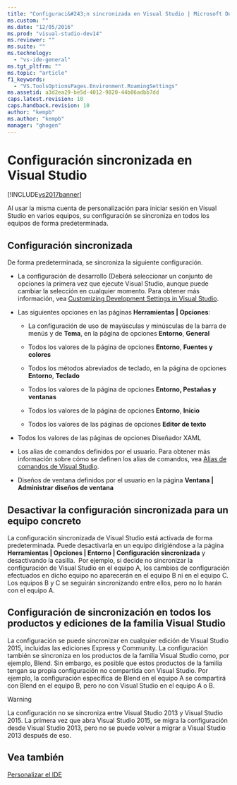 ```yaml
---
title: "Configuraci&#243;n sincronizada en Visual Studio | Microsoft Docs"
ms.custom: ""
ms.date: "12/05/2016"
ms.prod: "visual-studio-dev14"
ms.reviewer: ""
ms.suite: ""
ms.technology: 
  - "vs-ide-general"
ms.tgt_pltfrm: ""
ms.topic: "article"
f1_keywords: 
  - "VS.ToolsOptionsPages.Environment.RoamingSettings"
ms.assetid: a3d2ea29-be5d-4012-9820-44b06adbb7dd
caps.latest.revision: 10
caps.handback.revision: 10
author: "kempb"
ms.author: "kempb"
manager: "ghogen"
---
```

# Configuraci&#243;n sincronizada en Visual Studio
[!INCLUDE[vs2017banner](../code-quality/includes/vs2017banner.md)]

Al usar la misma cuenta de personalización para iniciar sesión en Visual Studio en varios equipos, su configuración se sincroniza en todos los equipos de forma predeterminada.  
  
## Configuración sincronizada  
 De forma predeterminada, se sincroniza la siguiente configuración.  
  
-   La configuración de desarrollo \(Deberá seleccionar un conjunto de opciones la primera vez que ejecute Visual Studio, aunque puede cambiar la selección en cualquier momento.  Para obtener más información, vea [Customizing Development Settings in Visual Studio](http://msdn.microsoft.com/es-es/22c4debb-4e31-47a8-8f19-16f328d7dcd3).  
  
-   Las siguientes opciones en las páginas **Herramientas &#124; Opciones**:  
  
    -   La configuración de uso de mayúsculas y minúsculas de la barra de menús y de **Tema**, en la página de opciones **Entorno**, **General**  
  
    -   Todos los valores de la página de opciones **Entorno**, **Fuentes y colores**  
  
    -   Todos los métodos abreviados de teclado, en la página de opciones **Entorno**, **Teclado**  
  
    -   Todos los valores de la página de opciones **Entorno, Pestañas y ventanas**  
  
    -   Todos los valores de la página de opciones **Entorno**, **Inicio**  
  
    -   Todos los valores de las páginas de opciones **Editor de texto**  
  
-   Todos los valores de las páginas de opciones Diseñador XAML  
  
-   Los alias de comandos definidos por el usuario.  Para obtener más información sobre cómo se definen los alias de comandos, vea [Alias de comandos de Visual Studio](../ide/reference/visual-studio-command-aliases.md).  
  
-   Diseños de ventana definidos por el usuario en la página **Ventana &#124; Administrar diseños de ventana**  
  
## Desactivar la configuración sincronizada para un equipo concreto  
 La configuración sincronizada de Visual Studio está activada de forma predeterminada.  Puede desactivarla en un equipo dirigiéndose a la página **Herramientas &#124; Opciones &#124; Entorno &#124; Configuración sincronizada** y desactivando la casilla.  Por ejemplo, si decide no sincronizar la configuración de Visual Studio en el equipo A, los cambios de configuración efectuados en dicho equipo no aparecerán en el equipo B ni en el equipo C.  Los equipos B y C se seguirán sincronizando entre ellos, pero no lo harán con el equipo A.  
  
## Configuración de sincronización en todos los productos y ediciones de la familia Visual Studio  
 La configuración se puede sincronizar en cualquier edición de Visual Studio 2015, incluidas las ediciones Express y Community.  La configuración también se sincroniza en los productos de la familia Visual Studio como, por ejemplo, Blend.  Sin embargo, es posible que estos productos de la familia tengan su propia configuración no compartida con Visual Studio.  Por ejemplo, la configuración específica de Blend en el equipo A se compartirá con Blend en el equipo B, pero no con Visual Studio en el equipo A o B.  
  
> [!WARNING]
>  La configuración no se sincroniza entre Visual Studio 2013 y Visual Studio 2015.  La primera vez que abra Visual Studio 2015, se migra la configuración desde Visual Studio 2013, pero no se puede volver a migrar a Visual Studio 2013 después de eso.  
  
## Vea también  
 [Personalizar el IDE](../ide/personalizing-the-visual-studio-ide.md)